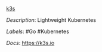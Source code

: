 [k3s](https://github.com/k3s-io/k3s)

*Description*: Lightweight Kubernetes

*Labels*: #Go #Kubernetes

*Docs*: https://k3s.io
